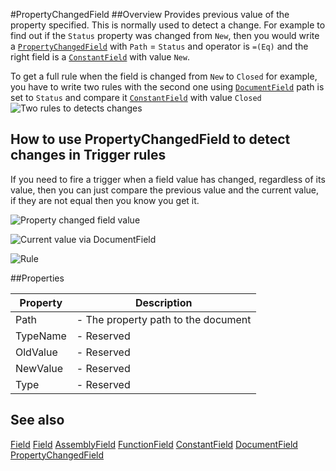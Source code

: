 #PropertyChangedField
##Overview
Provides previous value of the property specified. This is normally used to detect a change. For example to find out if the `Status` property was changed from `New`, then you would write a [`PropertyChangedField`](PropertyChangedField.html) with `Path` = `Status` and operator is `=(Eq)` and the right field is a [`ConstantField`](ConstantField.html) with value `New`.

To get a full rule when the field is changed from `New` to `Closed` for example, you have to write two rules with the second one using [`DocumentField`](DocumentField.html) path is set to `Status` and compare it [`ConstantField`](ConstantField.html) with value `Closed`
![Two rules to detects changes](http://i.imgur.com/uyQDN4P.png)


## How to use PropertyChangedField to detect changes in Trigger rules

If you need to fire a trigger when a field value has changed, regardless of its value, then you can just compare the previous value and the current value, if they are not equal then you know you get it.

![Property changed field value](http://i.imgur.com/GdJsRjh.png)

![Current value via DocumentField](http://i.imgur.com/e4gPVCW.png)

![Rule](http://i.imgur.com/idkX0IL.png)

##Properties
<table class="table table-condensed table-bordered">
    <thead>
<tr>
<th>Property</th>
<th>Description</th>
</tr>
</thead>
<tbody>
<tr><td>Path</td><td> - The property path to the document</td></tr>
<tr><td>TypeName</td><td> - Reserved</td></tr>
<tr><td>OldValue</td><td> - Reserved</td></tr>
<tr><td>NewValue</td><td> - Reserved</td></tr>
<tr><td>Type</td><td> - Reserved</td></tr>
</tbody></table>



## See also

[Field](Field.html)
[Field](Field.html)
[AssemblyField](AssemblyField.html)
[FunctionField](FunctionField.html)
[ConstantField](ConstantField.html)
[DocumentField](DocumentField.html)
[PropertyChangedField](PropertyChangedField.html)